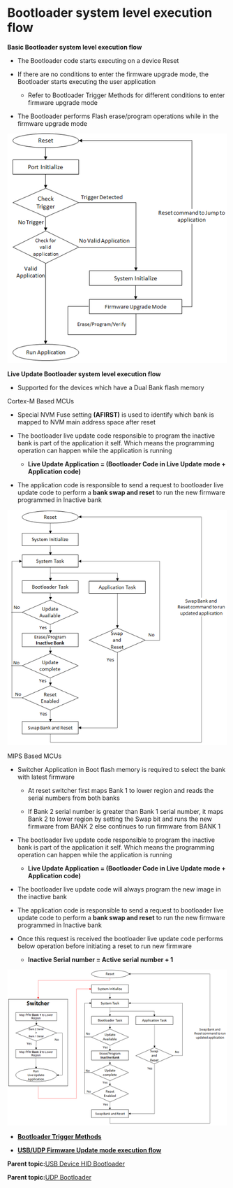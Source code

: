 # Bootloader system level execution flow

**Basic Bootloader system level execution flow**

-   The Bootloader code starts executing on a device Reset

-   If there are no conditions to enter the firmware upgrade mode, the Bootloader starts executing the user application

    -   Refer to Bootloader Trigger Methods for different conditions to enter firmware upgrade mode

-   The Bootloader performs Flash erase/program operations while in the firmware upgrade mode


![basic_bootloader_execution_flow](GUID-2B877A41-C096-4466-9E49-8F1DE26FD97F-low.png)

**Live Update Bootloader system level execution flow**

-   Supported for the devices which have a Dual Bank flash memory


Cortex-M Based MCUs

-   Special NVM Fuse setting **\(AFIRST\)** is used to identify which bank is mapped to NVM main address space after reset

-   The bootloader live update code responsible to program the inactive bank is part of the application it self. Which means the programming operation can happen while the application is running

    -   **Live Update Application = \(Bootloader Code in Live Update mode + Application code\)**

-   The application code is responsible to send a request to bootloader live update code to perform a **bank swap and reset** to run the new firmware programmed in Inactive bank


![live_update_bootloader_execution_flow_arm](GUID-94CA62E6-1B0C-4713-A63E-809DB1A35A6E-low.png)

MIPS Based MCUs

-   Switcher Application in Boot flash memory is required to select the bank with latest firmware

    -   At reset switcher first maps Bank 1 to lower region and reads the serial numbers from both banks

    -   If Bank 2 serial number is greater than Bank 1 serial number, it maps Bank 2 to lower region by setting the Swap bit and runs the new firmware from BANK 2 else continues to run firmware from BANK 1

-   The bootloader live update code responsible to program the inactive bank is part of the application it self. Which means the programming operation can happen while the application is running

    -   **Live Update Application = \(Bootloader Code in Live Update mode + Application code\)**

-   The bootloader live update code will always program the new image in the inactive bank

-   The application code is responsible to send a request to bootloader live update code to perform a **bank swap and reset** to run the new firmware programmed in Inactive bank

-   Once this request is received the bootloader live update code performs below operation before initiating a reset to run new firmware

    -   **Inactive Serial number = Active serial number + 1**


![live_update_bootloader_execution_flow_mips](GUID-DFD216C8-6AA0-4A59-B146-3D2DAC7CB11E-low.png)

-   **[Bootloader Trigger Methods](GUID-171634E3-4F7B-4CBD-BCE9-EC2BB22BF2AD.md)**  

-   **[USB/UDP Firmware Update mode execution flow](GUID-669D82E9-C939-4D99-A85C-1898495A568B.md)**  


**Parent topic:**[USB Device HID Bootloader](GUID-EEB0BC77-4006-44EF-8E7F-A9B4D5948189.md)

**Parent topic:**[UDP Bootloader](GUID-C2D4E98A-C367-48ED-9079-5AC48374542D.md)

